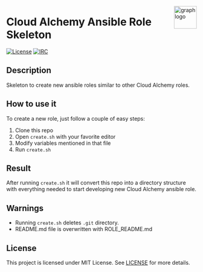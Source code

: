 <p><img src="https://www.circonus.com/wp-content/uploads/2015/03/sol-icon-itOps.png" alt="graph logo" title="graph" align="right" height="60" /></p>

# Cloud Alchemy Ansible Role Skeleton

[![License](https://img.shields.io/badge/license-MIT%20License-brightgreen.svg)](https://opensource.org/licenses/MIT)
[![IRC](https://img.shields.io/badge/irc.freenode.net-%23cloudalchemy-yellow.svg)](https://kiwiirc.com/nextclient/#ircs://irc.freenode.net/#cloudalchemy)

## Description

Skeleton to create new ansible roles similar to other Cloud Alchemy roles.

## How to use it

To create a new role, just follow a couple of easy steps:
1. Clone this repo
1. Open `create.sh` with your favorite editor
1. Modify variables mentioned in that file
1. Run `create.sh`

## Result

After running `create.sh` it will convert this repo into a directory structure with everything needed to start 
developing new Cloud Alchemy ansible role.

## Warnings

- Running `create.sh` deletes `.git` directory.
- README.md file is overwritten with ROLE_README.md

## License

This project is licensed under MIT License. See [LICENSE](/LICENSE) for more details.
